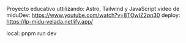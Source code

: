 Proyecto educativo uttilizando: Astro, Tailwind y JavaScript
video de miduDev: https://www.youtube.com/watch?v=8TOwIZ2pn30
deploy: https://lp-midu-velada.netlify.app/

local: pnpm run dev